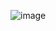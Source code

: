 ![image](https://github.com/jainam-patel/expense-tracker/assets/154255365/8baacda0-2a1c-4d14-b19b-5623dcc07351)
